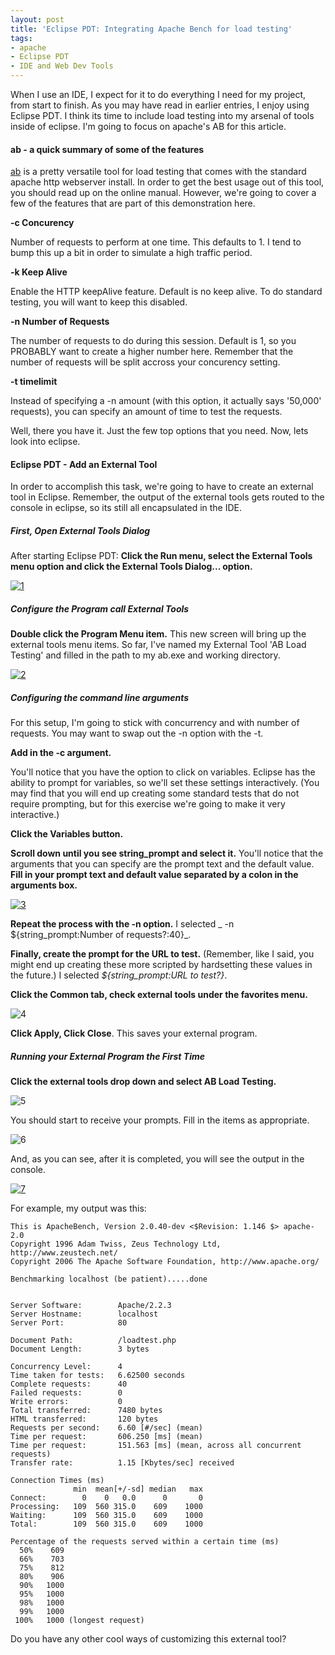 ```yaml
---
layout: post
title: 'Eclipse PDT: Integrating Apache Bench for load testing'
tags:
- apache
- Eclipse PDT
- IDE and Web Dev Tools
---
```


When I use an IDE, I expect for it to do everything I need for my project, from start to finish.  As you may have read in earlier entries, I enjoy using Eclipse PDT.  I think its time to include load testing into my arsenal of tools inside of eclipse.  I'm going to focus on apache's AB for this article.

#### ab - a quick summary of some of the features



[ab](http://httpd.apache.org/docs/2.0/programs/ab.html) is a pretty versatile tool for load testing that comes with the standard apache http webserver install.  In order to get the best usage out of this tool, you should read up on the online manual.  However, we're going to cover a few of the features that are part of this demonstration here.

**-c  Concurency**

Number of requests to perform at one time.  This defaults to 1.  I tend to bump this up a bit in order to simulate a high traffic period.

**-k  Keep Alive**

Enable the HTTP keepAlive feature.  Default is no keep alive.  To do standard testing, you will want to keep this disabled.

**-n  Number of Requests**

The number of requests to do during this session.  Default is 1, so you PROBABLY want to create a higher number here.  Remember that the number of requests will be split accross your concurency setting.

**-t timelimit**

Instead of specifying a -n amount (with this option, it actually says '50,000' requests), you can specify an amount of time to test the requests.

Well, there you have it.  Just the few top options that you need.  Now, lets look into eclipse.



#### Eclipse PDT - Add an External Tool


In order to accomplish this task, we're going to have to create an external tool in Eclipse.  Remember, the output of the external tools gets routed to the console in eclipse, so its still all encapsulated in the IDE.



##### First, Open External Tools Dialog


After starting Eclipse PDT:
**Click the Run menu, select the External Tools menu option and click the External Tools Dialog... option.**

[![1](http://aaronsaray.com/blog/wp-content/uploads/2009/01/1-150x118.jpg)](http://aaronsaray.com/blog/wp-content/uploads/2009/01/1.jpg)



##### Configure the Program call External Tools


**Double click the Program Menu item.**
This new screen will bring up the external tools menu items.  So far, I've named my External Tool 'AB Load Testing' and filled in the path to my ab.exe and working directory.

[![2](http://aaronsaray.com/blog/wp-content/uploads/2009/01/2-300x240.jpg)](http://aaronsaray.com/blog/wp-content/uploads/2009/01/2.jpg)



##### Configuring the command line arguments


For this setup, I'm going to stick with concurrency and with number of requests.  You may want to swap out the -n option with the -t.

**Add in the -c argument.**

You'll notice that you have the option to click on variables.  Eclipse has the ability to prompt for variables, so we'll set these settings interactively.  (You may find that you will end up creating some standard tests that do not require prompting, but for this exercise we're going to make it very interactive.)

**Click the Variables button.**

**Scroll down until you see string_prompt and select it.**  You'll notice that the arguments that you can specify are the prompt text and the default value.  **Fill in your prompt text and default value separated by a colon in the arguments box.**

[![3](http://aaronsaray.com/blog/wp-content/uploads/2009/01/3-140x150.jpg)](http://aaronsaray.com/blog/wp-content/uploads/2009/01/3.jpg)

**Repeat the process with the -n option.**  I selected _ -n ${string_prompt:Number of requests?:40}_.

**Finally, create the prompt for the URL to test.** (Remember, like I said, you might end up creating these more scripted by hardsetting these values in the future.)  I selected _${string_prompt:URL to test?}_.

**Click the Common tab, check external tools under the favorites menu.**

![4](http://aaronsaray.com/blog/wp-content/uploads/2009/01/4.jpg)

**Click Apply, Click Close**.  This saves your external program.



##### Running your External Program the First Time



**Click the external tools drop down and select AB Load Testing.**

![5](http://aaronsaray.com/blog/wp-content/uploads/2009/01/5.jpg)

You should start to receive your prompts.  Fill in the items as appropriate.

![6](http://aaronsaray.com/blog/wp-content/uploads/2009/01/6.jpg)

And, as you can see, after it is completed, you will see the output in the console.

[![7](http://aaronsaray.com/blog/wp-content/uploads/2009/01/7-300x77.jpg)](http://aaronsaray.com/blog/wp-content/uploads/2009/01/7.jpg)

For example, my output was this:

    
    
    This is ApacheBench, Version 2.0.40-dev <$Revision: 1.146 $> apache-2.0
    Copyright 1996 Adam Twiss, Zeus Technology Ltd, http://www.zeustech.net/
    Copyright 2006 The Apache Software Foundation, http://www.apache.org/
    
    Benchmarking localhost (be patient).....done
    
    
    Server Software:        Apache/2.2.3
    Server Hostname:        localhost
    Server Port:            80
    
    Document Path:          /loadtest.php
    Document Length:        3 bytes
    
    Concurrency Level:      4
    Time taken for tests:   6.62500 seconds
    Complete requests:      40
    Failed requests:        0
    Write errors:           0
    Total transferred:      7480 bytes
    HTML transferred:       120 bytes
    Requests per second:    6.60 [#/sec] (mean)
    Time per request:       606.250 [ms] (mean)
    Time per request:       151.563 [ms] (mean, across all concurrent requests)
    Transfer rate:          1.15 [Kbytes/sec] received
    
    Connection Times (ms)
                  min  mean[+/-sd] median   max
    Connect:        0    0   0.0      0       0
    Processing:   109  560 315.0    609    1000
    Waiting:      109  560 315.0    609    1000
    Total:        109  560 315.0    609    1000
    
    Percentage of the requests served within a certain time (ms)
      50%    609
      66%    703
      75%    812
      80%    906
      90%   1000
      95%   1000
      98%   1000
      99%   1000
     100%   1000 (longest request)
    



Do you have any other cool ways of customizing this external tool?
